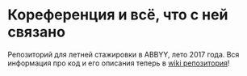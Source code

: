 # Кореференция и всё, что с ней связано

Репозиторий для летней стажировки в ABBYY, лето 2017 года. Вся информация про код и его описания теперь в [wiki репозитория](https://github.com/creaciond/coreference/wiki)!
